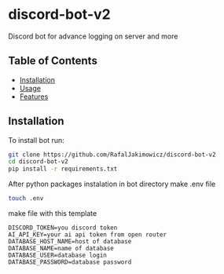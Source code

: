 # discord-bot-v2

Discord bot for advance logging on server and more

## Table of Contents
- [Installation](#installation)
- [Usage](#usage)
- [Features](#features)

## Installation

To install bot run:

```bash
git clone https://github.com/RafalJakimowicz/discord-bot-v2
cd discord-bot-v2
pip install -r requirements.txt 
```

After python packages instalation in bot directory make .env file

```bash
touch .env
```

make file with this template

```env
DISCORD_TOKEN=you discord token
AI_API_KEY=your ai api token from open router
DATABASE_HOST_NAME=host of database
DATABASE_NAME=name of database
DATABASE_USER=database login
DATABASE_PASSWORD=database password
```